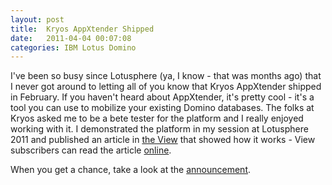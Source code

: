 ```yaml
---
layout: post
title:  Kryos AppXtender Shipped
date:   2011-04-04 00:07:08
categories: IBM Lotus Domino
---
```

I've been so busy since Lotusphere (ya, I know - that was months ago) that I never got around to letting all of you know that Kryos AppXtender shipped in February. If you haven't heard about AppXtender, it's pretty cool - it's a tool you can use to mobilize your existing Domino databases. The folks at Kryos asked me to be a bete tester for the platform and I really enjoyed working with it. I demonstrated the platform in my session at Lotusphere 2011 and published an article in [the View](http://www.eview.com) that showed how it works - View subscribers can read the article [online](http://www.eview.com/eview/VOLR6.nsf/CurrentIssue/468658DD51A8C299852578170058DF66?OpenDocument).

When you get a chance, take a look at the [announcement](http://bit.ly/hR1hDR).